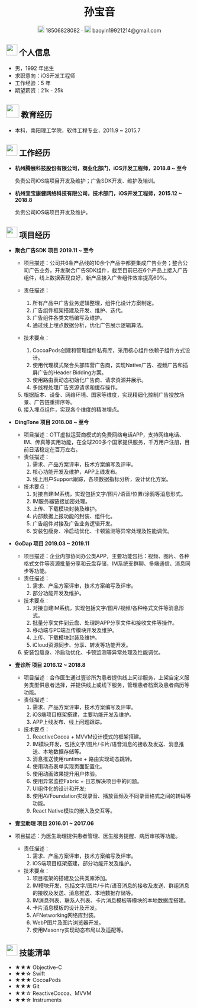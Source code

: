  <center>
     <h1>孙宝音</h1>
     <div>
         <span>
             <img src="assets/phone-solid.svg" width="18px">
             18506828082
         </span>
         ·
         <span>
             <img src="assets/envelope-solid.svg" width="18px">
             baoyin19921214@gmail.com
         </span>
     </div>
 </center>


 ## <img src="assets/info-circle-solid.svg" width="30px"> 个人信息 

 - 男，1992 年出生
 - 求职意向：iOS开发工程师
 - 工作经验：5 年
 - 期望薪资：21k - 25k

## <img src="assets/graduation-cap-solid.svg" width="35px"> 教育经历

- 本科，南阳理工学院，软件工程专业，2011.9 ~ 2015.7

## <img src="assets/briefcase-solid.svg" width="30px"> 工作经历

- **杭州腾展科技股份有限公司，商业化部门，iOS开发工程师，2018.8 ~ 至今**

  负责公司iOS端项目开发及维护；广告SDK开发、维护及培训。

- **杭州宜宝康健网络科技有限公司，技术部门，iOS开发工程师，2015.12 ~ 2018.8**

  负责公司iOS端项目开发及维护。

## <img src="assets/project-diagram-solid.svg" width="30px"> 项目经历

- **聚合广告SDK 项目	2019.11 ~ 至今**
  - 项目描述：公司共6条产品线的10余个产品中都要集成广告业务；整合公司广告业务，开发聚合广告SDK组件，截至目前已在6个产品上接入广告组件，线上数据表现良好，新产品接入广告组件效率提高60%。

  - 责任描述：
    1. 所有产品中广告业务逻辑整理，组件化设计方案制定。
    2. 广告组件框架搭建及开发、维护、迭代。
    3. 广告组件各类文档编写及维护。
    4. 通过线上埋点数据分析，优化广告展示逻辑算法。

  - 技术要点：
    1. CocoaPods创建和管理组件私有库，采用核心组件依赖子组件方式设计。
    2. 使用代理模式聚合头部阵营广告商，实现Native广告、视频广告和插屏广告的Header Bidding方案。
    3. 使用路由表动态初始化广告商、请求资源并展示。
    4. 多线程处理广告资源请求和缓存操作。
  5. 根据版本、设备、网络环境、国家等维度，实现精细化控制广告投放场景、广告链重排序等。
    6. 接入埋点组件，实现各个维度的精准埋点。
  
- **DingTone 项目	2018.08 ~ 至今**
  - 项目描述：OTT虚拟运营商模式的免费网络电话APP，支持网络电话、IM、传真等实用功能，在全球200多个国家提供服务，千万用户注册，目前日活稳定在百万左右。
  - 责任描述：
    1. 需求、产品方案评审，技术方案编写及评审。
    2. 核心功能开发及维护，APP上线发布。
    3. 线上用户Support跟踪，各项数据指标分析，设计优化方案。
  - 技术要点：
    1. 对接自建IM系统，实现包括文字/图片/语音/位置/涂鸦等消息形式。
    2. IM服务器链接加密处理。
    3. 上传、下载模块封装及维护。
    4. 内部数据上报功能的封装、组件化。
    5. 广告组件对接及广告业务逻辑开发。
    6. 安装包瘦身、冷启动优化、卡顿监测等异常处理及性能调优。

- **GoDap 项目	2019.03 ~ 2019.11**
  - 项目描述：企业内部协同办公类APP，主要功能包括：视频、图片、各种格式文件等资源批量分享和云盘存储，IM系统支群聊、多端通信、消息同步等功能。
  - 责任描述：
    1. 需求、产品方案评审，技术方案编写及评审。
    2. 部分功能开发及维护。
  - 技术要点：
    1. 对接自建IM系统，实现包括文字/图片/视频/各种格式文件等消息形式。
    2. 批量分享文件到云盘、处理跨APP分享文件和接收文件等操作。
    3. 移动端与PC端互传模块开发及维护。
    4. 上传、下载模块封装及维护。
    5. iCloud资源同步、分享、转发等功能开发。
  6. 安装包瘦身、冷启动优化、卡顿监测等异常处理及性能调优。
  
- **壹诊所 项目	2016.12 ~ 2018.8**
  - 项目描述：合作医生通过壹诊所为患者提供线上问诊服务，上架自定义服务类型供患者选择，并提供线上或线下服务，管理患者档案及患者病历等功能。
  - 责任描述：
    1. 需求、产品方案评审，技术方案编写及评审。
    2. iOS端项目框架搭建，主要功能开发及维护。
    3. APP上线发布、线上问题跟踪。
  - 技术要点：
    1. ReactiveCocoa + MVVM设计模式的框架搭建。
    2. IM模块开发，包括文字/图片/卡片/语音消息的接收及发送、消息推送、本地数据存储等。
    3. 消息推送使用runtime + 路由实现动态跳转。
    4. 使用动态表单实现页面配置化。
    5. 使用动画效果提升用户体验。
    6. 使用异常监控Fabric + 日志解决项目中的问题。
    7. UI组件化的设计和开发; 
    8. 使用AVFoundation实现录音、播放音频及不同录音格式之间的转码等功能。
    9. React Native模块的嵌入及交互等。

- **壹宝助理 项目	2016.01 ~ 2017.06**
- 项目描述：为医生助理提供患者管理、医生服务提醒、病历审核等功能。
  - 责任描述：
    1. 需求、产品方案评审，技术方案编写及评审。
    2. iOS端项目框架搭建，部分功能开发及维护。
  - 技术要点：
    1. 项目框架的搭建及公共类库添加。
    2. IM模块开发，包括文字/图片/卡片/语音消息的接收及发送、群组消息的接收及发送、消息推送、本地数据存储等。
    3. IM消息列表、联系人列表、卡片消息模板等模块的本地数据库搭建。
    4. 卡片消息模板的设计及开发。
    5. AFNetworking网络库封装。
    6. WebP图片及图片浏览器开发。
    7. 使用Masonry实现动态布局以及适配等。

## <img src="assets/tools-solid.svg" width="30px"> 技能清单

- ★★★ Objective-C
- ★★☆ Swift
- ★★★ CocoaPods
- ★★★ Git
- ★★☆ ReactiveCocoa、MVVM
- ★★☆ Instruments